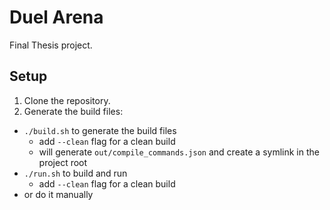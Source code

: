 # Duel Arena
Final Thesis project.

## Setup
1. Clone the repository.
2. Generate the build files:
- `./build.sh` to generate the build files
  - add `--clean` flag for a clean build
  - will generate `out/compile_commands.json` and create a symlink in the project root
- `./run.sh` to build and run
  - add `--clean` flag for a clean build
- or do it manually
